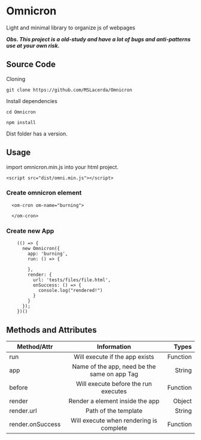 # Omnicron
Light and minimal library to organize js of webpages

***Obs. This project is a old-study and have a lot of bugs and anti-patterns use at your own risk.***

## Source Code 

 Cloning

``git clone https://github.com/MSLacerda/Omnicron`` 

 Install dependencies

``cd Omnicron`` 

``npm install`` 

Dist folder has a version.

## Usage

import omnicron.min.js into your html project.

`` <script src="dist/omni.min.js"></script> ``

### Create omnicron element
```
  <om-cron om-name="burning">

  </om-cron>
```

### Create new App

```
    (() => {
      new Omnicron({
        app: 'burning',
        run: () => {

        },
        render: {
          url: 'tests/files/file.html',
          onSuccess: () => {
            console.log("rendered!")
          }
        }
      });
    })()

``` 

## Methods and Attributes

| Method/Attr   | Information                   | Types    |
| ------------- |:-----------------------------:| --------:|
| run           | Will execute if the app exists| Function |
| app           |Name of the app, need be the same on app Tag | String |
| before           | Will execute before the run executes| Function |
| render           | Render a element inside the app | Object |
| render.url           | Path of the template | String |
| render.onSuccess           | Will execute when rendering is complete | Function |






